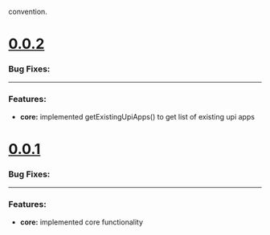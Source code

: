 convention.
# [0.0.2](2019-09-30)


### Bug Fixes:

---

### Features:

* **core:** implemented getExistingUpiApps() to get list of existing upi apps


# [0.0.1](2019-09-27)


### Bug Fixes:

---

### Features:

* **core:** implemented core functionality